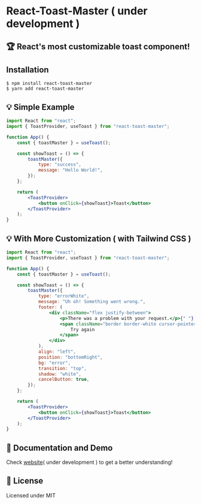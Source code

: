 # React-Toast-Master ( under development )

## 🏆 React's most customizable toast component!

## Installation

```
$ npm install react-toast-master
$ yarn add react-toast-master
```

## 💡 Simple Example

```jsx
import React from "react";
import { ToastProvider, useToast } from "react-toast-master";

function App() {
	const { toastMaster } = useToast();

	const showToast = () => {
		toastMaster({
			type: "success",
			message: "Hello World!",
		});
	};

	return (
		<ToastProvider>
			<button onClick={showToast}>Toast</button>
		</ToastProvider>
	);
}
```

## 💡 With More Customization ( with Tailwind CSS )

```jsx
import React from "react";
import { ToastProvider, useToast } from "react-toast-master";

function App() {
	const { toastMaster } = useToast();

	const showToast = () => {
		toastMaster({
			type: "errorWhite",
			message: "Uh oh! Something went wrong.",
			footer: (
				<div className="flex justify-between">
					<p>There was a problem with your request.</p>{" "}
					<span className="border border-white cursor-pointer duration-100 hover:bg-white hover:text-[#dc2626] h-min px-2 rounded-sm text-white whitespace-nowrap">
						Try again
					</span>
				</div>
			),
			align: "left",
			position: "bottomRight",
			bg: "error",
			transition: "top",
			shadow: "white",
			cancelButton: true,
		});
	};

	return (
		<ToastProvider>
			<button onClick={showToast}>Toast</button>
		</ToastProvider>
	);
}
```

## 📔 Documentation and Demo

Check [website](https://react-toast-master.web.app)( under development ) to get a better understanding!

## 📜 License

Licensed under MIT
